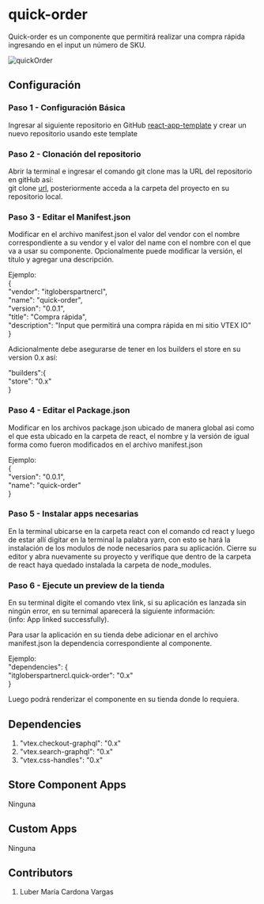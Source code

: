 # quick-order

Quick-order es un componente que permitirá realizar una compra rápida ingresando en el input un número de SKU.

![quickOrder](https://user-images.githubusercontent.com/66228518/197631711-4021ceb9-3a47-4a8d-86f1-de208e88e0ea.JPG)

## Configuración

### Paso 1 - Configuración Básica
Ingresar al siguiente repositorio en GitHub [react-app-template](https://github.com/vtex-apps/react-app-template) y crear un nuevo repositorio usando este template

### Paso 2 - Clonación del repositorio
Abrir la terminal e ingresar el comando git clone mas la URL del repositorio en gitHub así:  
git clone [url](), posteriormente acceda a la carpeta del proyecto en su repositorio local.

### Paso 3 - Editar el Manifest.json
Modificar en el archivo manifest.json el valor del vendor con el nombre correspondiente a su vendor y el valor del name con el nombre con el que va a usar su componente. Opcionalmente puede modificar la versión, el título y agregar una descripción.

Ejemplo:  
{  
  "vendor": "itgloberspartnercl",  
  "name": "quick-order",  
  "version": "0.0.1",  
  "title": "Compra rápida",  
  "description": "Input que permitirá una compra rápida en mi sitio VTEX IO"   
}

Adicionalmente debe asegurarse de tener en los builders el store en su version 0.x así:

"builders":{   
"store": "0.x"   
} 

### Paso 4 - Editar el Package.json
Modificar en los archivos package.json ubicado de manera global asi como el que esta ubicado en la carpeta de react, el nombre y la versión de igual forma como fueron modificados en el archivo manifest.json

Ejemplo:  
{    
  "version": "0.0.1",  
  "name": "quick-order"    
}

### Paso 5 - Instalar apps necesarias
En la terminal ubicarse en la carpeta react con el comando cd react y luego de estar allí digitar en la terminal la palabra yarn, con esto se hará la instalación de los modulos de node necesarios para su aplicación. Cierre su editor y abra nuevamente su proyecto y verifique que dentro de la carpeta de react haya quedado instalada la carpeta de node_modules.

### Paso 6 - Ejecute un preview de la tienda
En su terminal digite el comando vtex link, si su aplicación es lanzada sin ningún error, en su ternimal aparecerá la siguiente información:   
(info: App linked successfully). 

Para usar la aplicación en su tienda debe adicionar en el archivo manifest.json la dependencia correspondiente al componente.

Ejemplo:  
"dependencies": {  
 "itgloberspartnercl.quick-order": "0.x"    
}

Luego podrá renderizar el componente en su tienda donde lo requiera.

## Dependencies
1. "vtex.checkout-graphql": "0.x"  
2. "vtex.search-graphql": "0.x"  
3. "vtex.css-handles": "0.x"    

## Store Component Apps  
Ninguna

## Custom Apps  
Ninguna

## Contributors
1. Luber María Cardona Vargas
